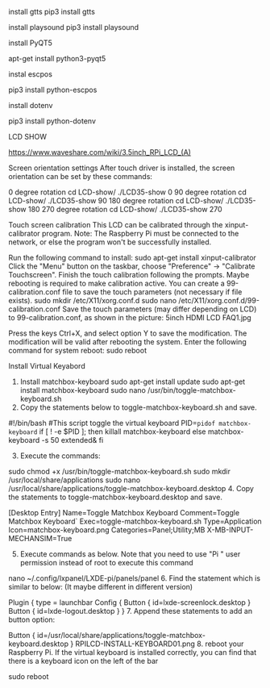 
install gtts
pip3 install gtts

install playsound
pip3 install playsound

install PyQT5

apt-get install python3-pyqt5

instal escpos

pip3 install python-escpos

install dotenv

pip3 install python-dotenv


LCD SHOW

https://www.waveshare.com/wiki/3.5inch_RPi_LCD_(A)

Screen orientation settings
After touch driver is installed, the screen orientation can be set by these commands:

0 degree rotation
cd LCD-show/
./LCD35-show 0
90 degree rotation
cd LCD-show/
./LCD35-show 90
180 degree rotation
cd LCD-show/
./LCD35-show 180
270 degree rotation
cd LCD-show/
./LCD35-show 270


Touch screen calibration
This LCD can be calibrated through the xinput-calibrator program. Note: The Raspberry Pi must be connected to the network, or else the program won't be successfully installed.

Run the following command to install:
sudo apt-get install xinput-calibrator 
Click the "Menu" button on the taskbar, choose "Preference" -> "Calibrate Touchscreen".
Finish the touch calibration following the prompts. Maybe rebooting is required to make calibration active.
You can create a 99-calibration.conf file to save the touch parameters (not necessary if file exists).
sudo mkdir /etc/X11/xorg.conf.d
sudo nano /etc/X11/xorg.conf.d/99-calibration.conf
Save the touch parameters (may differ depending on LCD) to 99-calibration.conf, as shown in the picture:
5inch HDMI LCD FAQ1.jpg

Press the keys Ctrl+X, and select option Y to save the modification.
The modification will be valid after rebooting the system. Enter the following command for system reboot:
sudo reboot


Install Virtual Keyabord
1. Install matchbox-keyboard
sudo apt-get install update
sudo apt-get install matchbox-keyboard
sudo nano /usr/bin/toggle-matchbox-keyboard.sh
2. Copy the statements below to toggle-matchbox-keyboard.sh and save.

#!/bin/bash
#This script toggle the virtual keyboard
PID=`pidof matchbox-keyboard`
if [ ! -e $PID ]; then
killall matchbox-keyboard
else
matchbox-keyboard -s 50 extended&
fi

3. Execute the commands:

sudo chmod +x /usr/bin/toggle-matchbox-keyboard.sh
sudo mkdir /usr/local/share/applications
sudo nano /usr/local/share/applications/toggle-matchbox-keyboard.desktop
4. Copy the statements to toggle-matchbox-keyboard.desktop and save.

[Desktop Entry]
Name=Toggle Matchbox Keyboard
Comment=Toggle Matchbox Keyboard`
Exec=toggle-matchbox-keyboard.sh
Type=Application
Icon=matchbox-keyboard.png
Categories=Panel;Utility;MB
X-MB-INPUT-MECHANSIM=True

5. Execute commands as below. Note that you need to use "Pi " user permission instead of root to execute this command

nano ~/.config/lxpanel/LXDE-pi/panels/panel
6. Find the statement which is similar to below: (It maybe different in different version)

Plugin {
type = launchbar
Config {
Button {
id=lxde-screenlock.desktop
}
Button {
id=lxde-logout.desktop
}
}
7. Append these statements to add an button option:

Button {
id=/usr/local/share/applications/toggle-matchbox-keyboard.desktop
}
RPILCD-INSTALL-KEYBOARD01.png
8. reboot your Raspberry Pi. If the virtual keyboard is installed correctly, you can find that there is a keyboard icon on the left of the bar

sudo reboot
